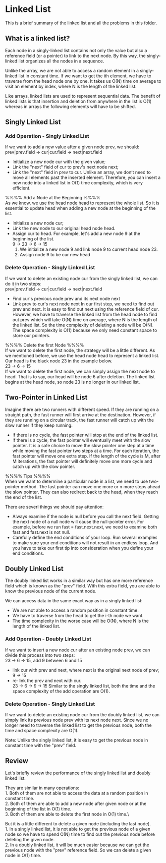# Linked List
This is a brief summary of the linked list and all the problems in this folder.

## What is a linked list?

Each node in a singly-linked list contains not only the value but also a reference field (or a pointer) to link to the next node. 
By this way, the singly-linked list organizes all the nodes in a sequence.

Unlike the array, we are not able to access a random element in a singly-linked list in constant time. 
If we want to get the ith element, we have to traverse from the head node one by one. 
It takes us O(N) time on average to visit an element by index, where N is the length of the linked list.

Like arrays, linked lists are used to represent sequential data. 
The benefit of linked lists is that insertion and deletion from anywhere in the list is O(1) 
whereas in arrays the following elements will have to be shifted.


## Singly Linked List 
### Add Operation - Singly Linked List
If we want to add a new value after a given node prev, we should:\
prev|prev.field  ->  cur|cur.field  ->  next|next.field
* Initialize a new node cur with the given value;
* Link the "next" field of cur to prev's next node next;
* Link the "next" field in prev to cur.
Unlike an array, we don’t need to move all elements past the inserted element. 
Therefore, you can insert a new node into a linked list in O(1) time complexity, which is very efficient.

%%%% Add a Node at the Beginning %%%%\
As we know, we use the head node head to represent the whole list.
So it is essential to update head when adding a new node at the beginning of the list.
* Initialize a new node cur;
* Link the new node to our original head node head.
* Assign cur to head.
For example, let's add a new node 9 at the beginning of the list.\
9  ->  23  ->  6  ->  15
    1. We initialize a new node 9 and link node 9 to current head node 23.
    2. Assign node 9 to be our new head


### Delete Operation - Singly Linked List
If we want to delete an existing node cur from the singly linked list, we can do it in two steps:\
prev|prev.field  ->  cur|cur.field  ->  next|next.field
* Find cur's previous node prev and its next node next
* Link prev to cur's next node next
In our first step, we need to find out prev and next. It is easy to find out next using the reference field of cur. 
However, we have to traverse the linked list from the head node to find out prev which will take O(N) time on average, 
where N is the length of the linked list. So the time complexity of deleting a node will be O(N).
The space complexity is O(1) because we only need constant space to store our pointers.


%%%% Delete the first Node %%%%\
If we want to delete the first node, the strategy will be a little different.
As we mentioned before, we use the head node head to represent a linked list. Our head is the black node 23 in the example below.\
23  ->  6  ->  15\
If we want to delete the first node, we can simply assign the next node to head. That is to say, our head will be node 6 after deletion.
The linked list begins at the head node, so node 23 is no longer in our linked list.


## Two-Pointer in Linked List
Imagine there are two runners with different speed. If they are running on a straight path, the fast runner will first arrive at the destination. 
However, if they are running on a circular track, the fast runner will catch up with the slow runner if they keep running.
* If there is no cycle, the fast pointer will stop at the end of the linked list.
* If there is a cycle, the fast pointer will eventually meet with the slow pointer.
It is a safe choice to move the slow pointer one step at a time while moving the fast pointer two steps at a time. 
For each iteration, the fast pointer will move one extra step. 
If the length of the cycle is M, after M iterations, the fast pointer will definitely move one more cycle and catch up with the slow pointer.

%%%% Tips %%%%\
When we want to determine a particular node in a list, we need to use two-pointer method.
The fast pointer can move one more or n more steps ahead the slow pointer.
They can also redirect back to the head, when they reach the end of the list.

There are severl things we should pay attention:
* Always examine if the node is null before you call the next field.
        Getting the next node of a null node will cause the null-pointer error. 
        For example, before we run fast = fast.next.next, we need to examine both fast and fast.next is not null.
* Carefully define the end conditions of your loop.
        Run several examples to make sure your end conditions will not result in an endless loop. 
        And you have to take our first tip into consideration when you define your end conditions.


## Doubly Linked List
The doubly linked list works in a similar way but has one more reference field which is known as the "prev" field. 
With this extra field, you are able to know the previous node of the current node.

We can access data in the same exact way as in a singly linked list:
* We are not able to access a random position in constant time.
* We have to traverse from the head to get the i-th node we want.
* The time complexity in the worse case will be O(N), where N is the length of the linked list.


### Add Operation - Doubly Linked List
If we want to insert a new node cur after an existing node prev, we can divide this process into two steps:\
23  ->  6  ->  15,   add 9 between 6 and 15
* link cur with prev and next, where next is the original next node of prev;\
        9  ->  15
* re-link the prev and next with cur.\
        23  ->  6  ->  9  ->  15
Similar to the singly linked list, both the time and the space complexity of the add operation are O(1).


### Delete Operation - Singly Linked List
If we want to delete an existing node cur from the doubly linked list, 
we can simply link its previous node prev with its next node next.
Since we no longer need to traverse the linked list to get the previous node, 
both the time and space complexity are O(1).

Note: Unlike the singly linked list, it is easy to get the previous node in constant time with the "prev" field.



## Review
Let's briefly review the performance of the singly linked list and doubly linked list.

They are similar in many operations:\
    1. Both of them are not able to access the data at a random position in constant time.\
    2. Both of them are able to add a new node after given node or at the beginning of the list in O(1) time.\
    3. Both of them are able to delete the first node in O(1) time.\

But it is a little different to delete a given node (including the last node).\
    1. In a singly linked list, it is not able to get the previous node of a given node 
       so we have to spend O(N) time to find out the previous node before deleting the given node.\
    2. In a doubly linked list, it will be much easier because we can get the previous node with 
       the "prev" reference field. So we can delete a given node in O(1) time.





